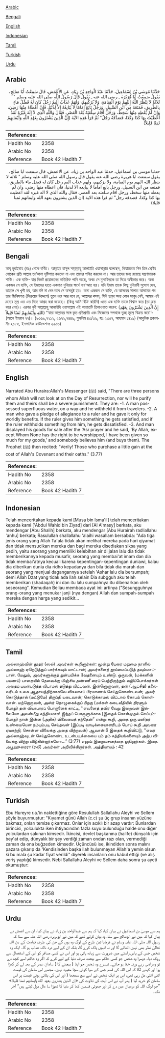 [Arabic](#arabic)

[Bengali](#bengali)

[English](#english)

[Indonesian](#indonesian)

[Tamil](#tamil)

[Turkish](#turkish)

[Urdu](#urdu)

## Arabic


<div dir="rtl" lang="ar" style={{fontSize:'larger',backgroundColor:'#f8f9fa',padding:20}}>
حَدَّثَنَا مُوسَى بْنُ إِسْمَاعِيلَ، حَدَّثَنَا عَبْدُ الْوَاحِدِ بْنُ زِيَادٍ، عَنِ الأَعْمَشِ، قَالَ سَمِعْتُ أَبَا صَالِحٍ، يَقُولُ سَمِعْتُ أَبَا هُرَيْرَةَ ـ رضى الله عنه ـ يَقُولُ قَالَ رَسُولُ اللَّهِ صلى الله عليه وسلم ‏"‏ ثَلاَثَةٌ لاَ يَنْظُرُ اللَّهُ إِلَيْهِمْ يَوْمَ الْقِيَامَةِ، وَلاَ يُزَكِّيهِمْ، وَلَهُمْ عَذَابٌ أَلِيمٌ رَجُلٌ كَانَ لَهُ فَضْلُ مَاءٍ بِالطَّرِيقِ، فَمَنَعَهُ مِنِ ابْنِ السَّبِيلِ، وَرَجُلٌ بَايَعَ إِمَامًا لاَ يُبَايِعُهُ إِلاَّ لِدُنْيَا، فَإِنْ أَعْطَاهُ مِنْهَا رَضِيَ، وَإِنْ لَمْ يُعْطِهِ مِنْهَا سَخِطَ، وَرَجُلٌ أَقَامَ سِلْعَتَهُ بَعْدَ الْعَصْرِ، فَقَالَ وَاللَّهِ الَّذِي لاَ إِلَهَ غَيْرُهُ لَقَدْ أَعْطَيْتُ بِهَا كَذَا وَكَذَا، فَصَدَّقَهُ رَجُلٌ‏"‏ ثُمَّ قَرَأَ هَذِهِ الآيَةَ ‏(‏إِنَّ الَّذِينَ يَشْتَرُونَ بِعَهْدِ اللَّهِ وَأَيْمَانِهِمْ ثَمَنًا قَلِيلاً‏)‏
</div>
<div style={{backgroundColor:'#f8f9fa',padding:20, marginBottom: 10}}><table> <thead> <tr> <th>References:</th> <th></th> </tr> </thead> <tbody><tr><td>Hadith No</td><td>2358</td></tr><tr><td>Arabic No</td><td>2358</td></tr><tr><td>Reference</td><td>Book 42 Hadith 7</td></tr></tbody></table></div>


<div dir="rtl" lang="ar" style={{fontSize:'larger',backgroundColor:'#f8f9fa',padding:20}}>
حدثنا موسى بن اسماعيل، حدثنا عبد الواحد بن زياد، عن الاعمش، قال سمعت ابا صالح، يقول سمعت ابا هريرة رضى الله عنه يقول قال رسول الله صلى الله عليه وسلم " ثلاثة لا ينظر الله اليهم يوم القيامة، ولا يزكيهم، ولهم عذاب اليم رجل كان له فضل ماء بالطريق، فمنعه من ابن السبيل، ورجل بايع اماما لا يبايعه الا لدنيا، فان اعطاه منها رضي، وان لم يعطه منها سخط، ورجل اقام سلعته بعد العصر، فقال والله الذي لا اله غيره لقد اعطيت بها كذا وكذا، فصدقه رجل" ثم قرا هذه الاية (ان الذين يشترون بعهد الله وايمانهم ثمنا قليلا)
</div>
<div style={{backgroundColor:'#f8f9fa',padding:20, marginBottom: 10}}><table> <thead> <tr> <th>References:</th> <th></th> </tr> </thead> <tbody><tr><td>Hadith No</td><td>2358</td></tr><tr><td>Arabic No</td><td>2358</td></tr><tr><td>Reference</td><td>Book 42 Hadith 7</td></tr></tbody></table></div>

## Bengali


<div dir="ltr" lang="bn" style={{fontSize:'larger',backgroundColor:'#f8f9fa',padding:20}}>
আবূ হুরাইরাহ (রাঃ) থেকে বর্ণিত। আল্লাহর রাসূল সাল্লাল্লাহু আলাইহি ওয়াসাল্লাম বলেছেন, কিয়ামতের দিন তিন শ্রেণীর লোকের প্রতি আল্লাহ তা‘আলা দৃষ্টিপাত করবেন না এবং তাদের পবিত্র করবেন না। আর তাদের জন্য রয়েছে যন্ত্রণাদায়ক শাস্তি। এক ব্যক্তি- যার নিকট প্রয়োজনের অতিরিক্ত পানি আছে, অথচ সে মুসাফিরকে তা দিতে অস্বীকার করে। অন্য একজন সে ব্যক্তি, যে ইমামের হাতে একমাত্র দুনিয়ার স্বার্থে বায়‘আত হয়। যদি ইমাম তাকে কিছু দুনিয়াবী সুযোগ দেন, তাহলে সে খুশী হয়, আর যদি না দেন তবে সে অসন্তুষ্ট হয়। অন্য একজন সে ব্যক্তি, যে আসরের সালাত আদায়ের পর তার জিনিসপত্র (বিক্রয়ের উদ্দেশে) তুলে ধরে আর বলে যে, আল্লাহর কসম, যিনি ছাড়া অন্য কোন মাবূদ নেই, আমার এই দ্রব্যের মূল্য এত এত দিতে আগ্রহ করা হয়েছে। (কিন্তু আমি বিক্রি করিনি) এতে এক ব্যক্তি তাকে বিশ্বাস করে (তা ক্রয় করে নেয়)। এরপর নবী সাল্লাল্লাহু আলাইহি ওয়াসাল্লাম এই আয়াতটি তিলাওয়াত করেন: (إِنَّ الَّذِينَ يَشْتَرُونَ بِعَهْدِ اللهِ وَأَيْمَانِهِمْ ثَمَنًا قَلِيلاً) ‘‘যারা আল্লাহর সঙ্গে কৃত প্রতিশ্রুতি এবং নিজেদের শপথকে তুচ্ছ মূল্যে বিক্রয় করে’’- (আলে ইমরান ৭৭)। (২৩৬৯,৭২১২, ২৬৭২,৭৪৪৬, মুসলিম ৪৩/৩৬, হাঃ ২৩৫৭, আহমাদ ১৪১৯) (আধুনিক প্রকাশনীঃ ২১৮৬, ইসলামিক ফাউন্ডেশনঃ ২২০৩)
</div>
<div style={{backgroundColor:'#f8f9fa',padding:20, marginBottom: 10}}><table> <thead> <tr> <th>References:</th> <th></th> </tr> </thead> <tbody><tr><td>Hadith No</td><td>2358</td></tr><tr><td>Arabic No</td><td>2358</td></tr><tr><td>Reference</td><td>Book 42 Hadith 7</td></tr></tbody></table></div>

## English


<div dir="ltr" lang="en" style={{fontSize:'larger',backgroundColor:'#f8f9fa',padding:20}}>
Narrated Abu Huraira:Allah's Messenger (ﷺ) said, "There are three persons whom Allah will not look at on the Day of Resurrection, nor will he purify them and theirs shall be a severe punishment. They are: -1. A man possessed superfluous water, on a way and he withheld it from travelers. -2. A man who gave a pledge of allegiance to a ruler and he gave it only for worldly benefits. If the ruler gives him something he gets satisfied, and if the ruler withholds something from him, he gets dissatisfied. -3. And man displayed his goods for sale after the 'Asr prayer and he said, 'By Allah, except Whom None has the right to be worshipped, I have been given so much for my goods,' and somebody believes him (and buys them). The Prophet (ﷺ) then recited: "Verily! Those who purchase a little gain at the cost of Allah's Covenant and their oaths." (3.77)
</div>
<div style={{backgroundColor:'#f8f9fa',padding:20, marginBottom: 10}}><table> <thead> <tr> <th>References:</th> <th></th> </tr> </thead> <tbody><tr><td>Hadith No</td><td>2358</td></tr><tr><td>Arabic No</td><td>2358</td></tr><tr><td>Reference</td><td>Book 42 Hadith 7</td></tr></tbody></table></div>

## Indonesian


<div dir="ltr" lang="id" style={{fontSize:'larger',backgroundColor:'#f8f9fa',padding:20}}>
Telah menceritakan kepada kami [Musa bin Isma'il] telah menceritakan kepada kami ['Abdul Wahid bin Ziyad] dari [Al A'masy] berkata, aku mendengar [Abu Shalih] berkata, aku mendengar [Abu Hurairah radliallahu 'anhu] berkata; Rasulullah shallallahu 'alaihi wasallam bersabda: "Ada tiga jenis orang yang Allah Ta'ala tidak akan melihat mereka pada hari qiyamat dan tidak mensucikan mereka dan bagi mereka disediakan siksa yang pedih, yaitu seorang yang memiliki kelebihan air di jalan lalu dia tidak memberikannya kepada musafir, seorang yang membai'at imam dan dia tidak membai'atnya kecuali karena kepentingan-kepentingan duniawi, kalau dia diberikan dunia dia ridho kepadanya dan bila tidak dia marah dan seorang yang menjual dagangannya setelah 'Ashar lalu dia bersumpah; demi Allah Dzat yang tidak ada Ilah selain Dia subgguh aku telah memberikan (shadaqah) ini dan itu lalu sumpahnya itu dibenarkan oleh seseorang". Kemudian Beliau membaca ayat ini: artinya ("Sesungguhnya orang-orang yang menukar janji (nya dengan) Allah dan sumpah-sumpah mereka dengan harga yang sedikit…
</div>
<div style={{backgroundColor:'#f8f9fa',padding:20, marginBottom: 10}}><table> <thead> <tr> <th>References:</th> <th></th> </tr> </thead> <tbody><tr><td>Hadith No</td><td>2358</td></tr><tr><td>Arabic No</td><td>2358</td></tr><tr><td>Reference</td><td>Book 42 Hadith 7</td></tr></tbody></table></div>

## Tamil


<div dir="ltr" lang="ta" style={{fontSize:'larger',backgroundColor:'#f8f9fa',padding:20}}>
அல்லாஹ்வின் தூதர் (ஸல்) அவர்கள் கூறினார்கள்: மூன்று பேரை மறுமை நாளில் அல்லாஹ் ஏறெடுத்துப் பார்க்கவும் மாட்டான்; அவர்களைத் தூய்மைப்படுத் தவும்மாட்டான். மேலும், அவர்களுக்குத் துன்பமிக்க வேதனையும் உண்டு. ஒருவன், (மக்களின் பயணப்) பாதையில் தேவைக்கு மிஞ்சிய தண்ணீ ரைப் பெற்றிருந்தும் வழிப்போக்கர்கள் அதைப் பயன்படுத்த விடாமல் தடுத்து விட்டவன். இன்னொருவன், தன் (ஆட்சித்) தலைவரிடம் உலக ஆதாயத்திற்காகவே விசுவாசப் பிரமாணம் செய்துகொண்டவன்; அவர் கொடுத்தால் (மட்டுமே) திருப்தி யடைவான்; கொடுக்காமல் விட்டால் கோபம் கொள்வான். மற்றொருவன், அஸ்ர் தொழுகைக்குப் பிறகு (மக்கள் கடைவீதியில் திரளும் போது) தன் வியாபாரப் பொருளைக் காட்டி, ‘‘எவனைத் தவிர வேறு இறைவன் இல்லையோ அவன்மீது சத்தியமாக! இந்தப் பொருளுக்காக (இதைக் கொள்முதல் செய்யும்போது) நான் இன்ன (அதிக) விலையைத் தந்தேன்” என்று கூறி, அதை ஒரு மனிதர் உண்மையென நம்பும்படி செய்தவன் (இப்படி வாடிக்கையாளரிடம் பொய் கூறி அவரை ஏமாற்றி, சொன்ன விலைக்கு அதை விற்றவன்) ஆவான்.6 இதைக் கூறிவிட்டு, ‘‘எவர் அல்லாஹ்வுடன் செய்துகொண்ட உடன்படிக்கையை யும் தம் சத்தியங்களையும் அற்ப விலைக்கு விற்று விடுகின்றார்களோ...” (3:77) எனும் இறைவசனத்தை ஓதினார்கள். இதை அபூஹுரைரா (ரலி) அவர்கள் அறிவிக்கிறார்கள். அத்தியாயம் : 42
</div>
<div style={{backgroundColor:'#f8f9fa',padding:20, marginBottom: 10}}><table> <thead> <tr> <th>References:</th> <th></th> </tr> </thead> <tbody><tr><td>Hadith No</td><td>2358</td></tr><tr><td>Arabic No</td><td>2358</td></tr><tr><td>Reference</td><td>Book 42 Hadith 7</td></tr></tbody></table></div>

## Turkish


<div dir="ltr" lang="tr" style={{fontSize:'larger',backgroundColor:'#f8f9fa',padding:20}}>
Ebu Hureyre r.a.'in naklettiğine göre Resulullah Sallallahu Aleyhi ve Sellem şöyle buyurmuştur: "Kıyamet günü Allah (c.c) şu üç grup insanın yüzüne bakmaz, onları temize çıkarmaz. Onlar için acıklı bir azap vardır: Bunlardan birincisi, yolculukta iken ihtiyacından fazla suyu bulunduğu halde onu diğer yolculardan sakınan kimsedir. İkincisi, devlet başkanına (halife) dünyalık için bey'at edip, dünyalık bir şey verdiği zaman ondan razı olan, vermediği zaman da ona buğzeden kimsedir. Üçüncüsü ise, ikindiden sonra malını pazara çıkarıp da 'Kendisinden başka ilah bulunmayan Allah'a yemin olsun ki bu mala şu kadar fiyat verildi" diyerek insanların onu kabul ettiği (ve alış veriş yaptığı) kimsedir. Nebi Sallallahu Aleyhi ve Sellem daha sonra şu ayeti okumuştur:
</div>
<div style={{backgroundColor:'#f8f9fa',padding:20, marginBottom: 10}}><table> <thead> <tr> <th>References:</th> <th></th> </tr> </thead> <tbody><tr><td>Hadith No</td><td>2358</td></tr><tr><td>Arabic No</td><td>2358</td></tr><tr><td>Reference</td><td>Book 42 Hadith 7</td></tr></tbody></table></div>

## Urdu


<div dir="rtl" lang="ur" style={{fontSize:'larger',backgroundColor:'#f8f9fa',padding:20}}>
ہم سے موسیٰ بن اسماعیل نے بیان کیا، کہا کہ ہم سے عبدالواحد بن زیاد نے بیان کیا، ان سے اعمش نے بیان کیا کہ میں نے ابوصالح سے سنا، وہ بیان کرتے تھے کہ میں نے ابوہریرہ رضی اللہ عنہ سے سنا کہ رسول اللہ صلی اللہ علیہ وسلم نے فرمایا تین طرح کے لوگ وہ ہوں گے جن کی طرف قیامت کے دن اللہ تعالیٰ نظر بھی نہیں اٹھائے گا اور نہ انہیں پاک کرے گا، بلکہ ان کے لیے درد ناک عذاب ہو گا۔ ایک وہ شخص جس کے پاس راستے میں ضرورت سے زیادہ پانی ہو اور اس نے کسی مسافر کو اس کے استعمال سے روک دیا۔ دوسرا وہ شخص جو کسی حاکم سے بیعت صرف دنیا کے لیے کرے کہ اگر وہ حاکم اسے کچھ دے تو وہ راضی رہے ورنہ خفا ہو جائے۔ تیسرے وہ شخص جو اپنا ( بیچنے کا ) سامان عصر کے بعد لے کر کھڑا ہوا اور کہنے لگا کہ اس اللہ کی قسم جس کے سوا کوئی سچا معبود نہیں، مجھے اس سامان کی قیمت اتنی اتنی مل رہی تھی، اس پر ایک شخص نے اسے سچ سمجھا ( اور اس کی بتائی ہوئی قیمت پر اس سامان کو خرید لیا ) پھر آپ نے اس آیت کی تلاوت کی «إن الذين يشترون بعهد الله وأيمانهم ثمنا قليلا‏» ”جو لوگ اللہ کو درمیان میں دے کر اور جھوٹی قسمیں کھا کر دنیا کا تھوڑا سا مال مول لیتے ہیں“ آخر تک۔
</div>
<div style={{backgroundColor:'#f8f9fa',padding:20, marginBottom: 10}}><table> <thead> <tr> <th>References:</th> <th></th> </tr> </thead> <tbody><tr><td>Hadith No</td><td>2358</td></tr><tr><td>Arabic No</td><td>2358</td></tr><tr><td>Reference</td><td>Book 42 Hadith 7</td></tr></tbody></table></div>